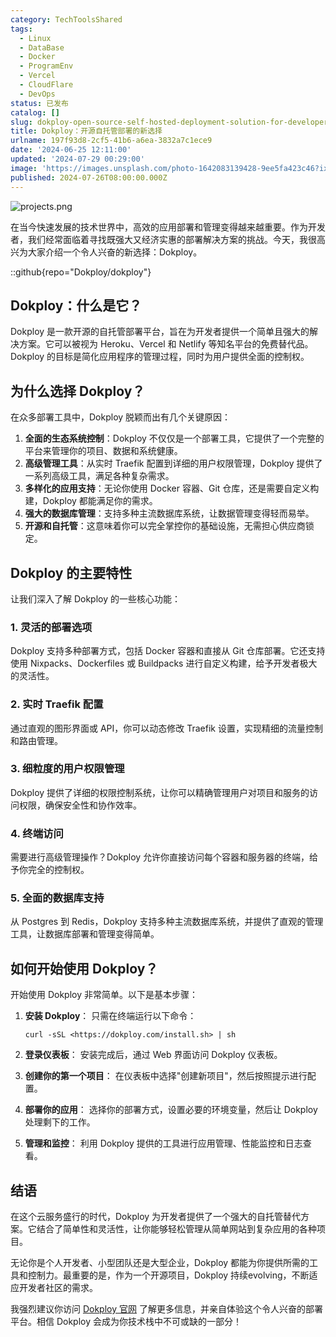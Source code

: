 ```yaml
---
category: TechToolsShared
tags:
  - Linux
  - DataBase
  - Docker
  - ProgramEnv
  - Vercel
  - CloudFlare
  - DevOps
status: 已发布
catalog: []
slug: dokploy-open-source-self-hosted-deployment-solution-for-developers
title: Dokploy：开源自托管部署的新选择
urlname: 197f93d8-2cf5-41b6-a6ea-3832a7c1ece9
date: '2024-06-25 12:11:00'
updated: '2024-07-29 00:29:00'
image: 'https://images.unsplash.com/photo-1642083139428-9ee5fa423c46?ixlib=rb-4.0.3&q=85&fm=jpg&crop=entropy&cs=srgb'
published: 2024-07-26T08:00:00.000Z
---
```


![projects.png](https://prod-files-secure.s3.us-west-2.amazonaws.com/5d24fe63-e567-4804-86f9-9fdc62e13082/adfdc1fe-2109-46ac-9ad4-f50e8631f20c/projects.png?X-Amz-Algorithm=AWS4-HMAC-SHA256&X-Amz-Content-Sha256=UNSIGNED-PAYLOAD&X-Amz-Credential=ASIAZI2LB466UJ557TSG%2F20250419%2Fus-west-2%2Fs3%2Faws4_request&X-Amz-Date=20250419T053836Z&X-Amz-Expires=3600&X-Amz-Security-Token=IQoJb3JpZ2luX2VjEP3%2F%2F%2F%2F%2F%2F%2F%2F%2F%2FwEaCXVzLXdlc3QtMiJGMEQCIBijrbarA1rfFd5LQfWa0uGUInE9nDcH%2FDqytBA28DGIAiBSjCUxyVvwD4YvNOm%2B3oOSw6jSJSIUvbul8J5Czpl7TiqIBAiG%2F%2F%2F%2F%2F%2F%2F%2F%2F%2F8BEAAaDDYzNzQyMzE4MzgwNSIMndVTzwirM%2FvqDpWZKtwD%2BqMHNkUeoxnewhTXt88v9LY2RjSQRR2j%2FxyeInoocQ%2FDdFSERpCLjlFEkzXl37u%2BXf8o1yz%2BGeDOMF7TNEFD4BoC8164PGePrs5T3Ul9MTaKMxG5p4vF1ZIP5pm0aBpfPwKcL3JT9ghpRGcM1MB99y%2FUFnZKsRsj%2Fxee0%2BNOBXwfXz73ACkDTS3n87aCBJvFjdl32ChVlxZVsBWt69AjSUjX6WEeaJLEWQ1yb6ArYdQ0MbCzxn22e59DQf9xt2TZUPD9zC703FHkaFra4bOpaXh6vHN9NjTzPz%2BSfHfUhOgHHKybqjkClsxR6S8BgdUawbfrxnQm7lZ24QHbs4XSUMjQitt9xzuiay6g5P1bUBiX5NaEvESOez%2BQGXLUoK5oJPyjEuOVThGYxYosjmRFASma00RETn5KsUY8GjvUsgXl3iJRa4L6c7rgAYlYJnILW1P9f5K%2BAttc4ay9JpDg6B%2B7noBbWGRtEnzL50IuH9z9w9%2BftaQBOdQA14fkrOCv2Sfdv5hNcnVdvMgwW%2FaI4bTZWmOTES6UyCSMGCvSx%2B7PRb%2Bf49b46oCpKjDFk77U0h%2FXwyd1mueGiaOoF9C%2Bs3tTUEyctA8EDP9LYZfvdLUY%2BLNIbbcT53E3vaAwxNaMwAY6pgFj80AUrakXLxNeWDxCD4jKozjPBxfr7L7WKarflYxcRiyebfJ%2BvPLxQaIdFFpFsKxAXBlwabzXn1jhN9zD2RqDWYw%2FGEY%2FD4yLycLkGvCdcoX0d6aLUvdans2eUF%2Fvuha9IXm9Cu%2FXlff6oPBPPKf%2BzQDJkGczRPgEYVRudwFjuPiO91au5Qzls1%2BbBtKsTThiuzsj4GGt2p0q2qCvWUltv0yMOVdZ&X-Amz-Signature=200baf11cd46f0c5196a9fac44263f49caf201cdc3f1173b710a1e996af9d846&X-Amz-SignedHeaders=host&x-id=GetObject)


在当今快速发展的技术世界中，高效的应用部署和管理变得越来越重要。作为开发者，我们经常面临着寻找既强大又经济实惠的部署解决方案的挑战。今天，我很高兴为大家介绍一个令人兴奋的新选择：Dokploy。


::github{repo="Dokploy/dokploy"}


## Dokploy：什么是它？


Dokploy 是一款开源的自托管部署平台，旨在为开发者提供一个简单且强大的解决方案。它可以被视为 Heroku、Vercel 和 Netlify 等知名平台的免费替代品。Dokploy 的目标是简化应用程序的管理过程，同时为用户提供全面的控制权。


## 为什么选择 Dokploy？


在众多部署工具中，Dokploy 脱颖而出有几个关键原因：

1. **全面的生态系统控制**：Dokploy 不仅仅是一个部署工具，它提供了一个完整的平台来管理你的项目、数据和系统健康。
2. **高级管理工具**：从实时 Traefik 配置到详细的用户权限管理，Dokploy 提供了一系列高级工具，满足各种复杂需求。
3. **多样化的应用支持**：无论你使用 Docker 容器、Git 仓库，还是需要自定义构建，Dokploy 都能满足你的需求。
4. **强大的数据库管理**：支持多种主流数据库系统，让数据管理变得轻而易举。
5. **开源和自托管**：这意味着你可以完全掌控你的基础设施，无需担心供应商锁定。

## Dokploy 的主要特性


让我们深入了解 Dokploy 的一些核心功能：


### 1. 灵活的部署选项


Dokploy 支持多种部署方式，包括 Docker 容器和直接从 Git 仓库部署。它还支持使用 Nixpacks、Dockerfiles 或 Buildpacks 进行自定义构建，给予开发者极大的灵活性。


### 2. 实时 Traefik 配置


通过直观的图形界面或 API，你可以动态修改 Traefik 设置，实现精细的流量控制和路由管理。


### 3. 细粒度的用户权限管理


Dokploy 提供了详细的权限控制系统，让你可以精确管理用户对项目和服务的访问权限，确保安全性和协作效率。


### 4. 终端访问


需要进行高级管理操作？Dokploy 允许你直接访问每个容器和服务器的终端，给予你完全的控制权。


### 5. 全面的数据库支持


从 Postgres 到 Redis，Dokploy 支持多种主流数据库系统，并提供了直观的管理工具，让数据库部署和管理变得简单。


## 如何开始使用 Dokploy？


开始使用 Dokploy 非常简单。以下是基本步骤：

1. **安装 Dokploy**：
只需在终端运行以下命令：

    ```plain text
    curl -sSL <https://dokploy.com/install.sh> | sh
    ```

2. **登录仪表板**：
安装完成后，通过 Web 界面访问 Dokploy 仪表板。
3. **创建你的第一个项目**：
在仪表板中选择"创建新项目"，然后按照提示进行配置。
4. **部署你的应用**：
选择你的部署方式，设置必要的环境变量，然后让 Dokploy 处理剩下的工作。
5. **管理和监控**：
利用 Dokploy 提供的工具进行应用管理、性能监控和日志查看。

## 结语


在这个云服务盛行的时代，Dokploy 为开发者提供了一个强大的自托管替代方案。它结合了简单性和灵活性，让你能够轻松管理从简单网站到复杂应用的各种项目。


无论你是个人开发者、小型团队还是大型企业，Dokploy 都能为你提供所需的工具和控制力。最重要的是，作为一个开源项目，Dokploy 持续evolving，不断适应开发者社区的需求。


我强烈建议你访问 [Dokploy 官网](https://dokploy.com/) 了解更多信息，并亲自体验这个令人兴奋的部署平台。相信 Dokploy 会成为你技术栈中不可或缺的一部分！

